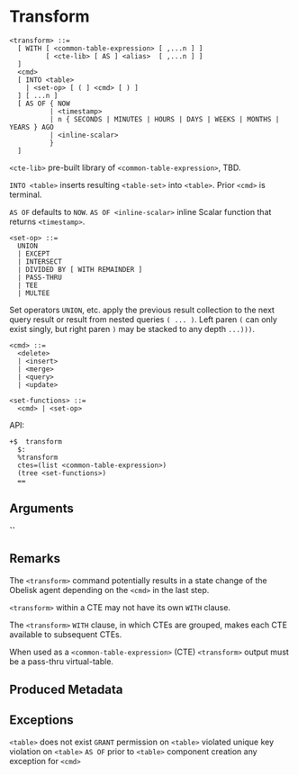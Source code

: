 # Transform



```
<transform> ::=
  [ WITH [ <common-table-expression> [ ,...n ] ]
         [ <cte-lib> [ AS ] <alias>  [ ,...n ] ]
  ]
  <cmd>
  [ INTO <table>
    | <set-op> [ ( ] <cmd> [ ) ]
  ] [ ...n ]
  [ AS OF { NOW
          | <timestamp>
          | n { SECONDS | MINUTES | HOURS | DAYS | WEEKS | MONTHS | YEARS } AGO
          | <inline-scalar>
          }
  ]
```

`<cte-lib>` pre-built library of `<common-table-expression>`, TBD.

`INTO <table>` inserts resulting `<table-set>` into `<table>`. Prior `<cmd>` is terminal.

`AS OF` defaults to `NOW`.
`AS OF <inline-scalar>` inline Scalar function that returns `<timestamp>`.

```
<set-op> ::=
  UNION
  | EXCEPT
  | INTERSECT
  | DIVIDED BY [ WITH REMAINDER ]
  | PASS-THRU
  | TEE
  | MULTEE
```
Set operators `UNION`, etc. apply the previous result collection to the next query result or result from nested queries `( ... )`.
Left paren `(` can only exist singly, but right paren `)` may be stacked to any depth `...)))`.

```
<cmd> ::=
  <delete>
  | <insert>
  | <merge>
  | <query>
  | <update>
```


```
<set-functions> ::=
  <cmd> | <set-op>
```

API:
```
+$  transform
  $:
  %transform
  ctes=(list <common-table-expression>)
  (tree <set-functions>)
  ==
```

## Arguments

**``**

## Remarks

The `<transform>` command potentially results in a state change of the Obelisk agent depending on the `<cmd>` in the last step.

`<transform>` within a CTE may not have its own `WITH` clause.

The `<transform>` `WITH` clause, in which CTEs are grouped, makes each CTE available to subsequent CTEs. 

When used as a `<common-table-expression>` (CTE) `<transform>` output must be a pass-thru virtual-table.

## Produced Metadata

## Exceptions
`<table>` does not exist
`GRANT` permission on `<table>` violated
unique key violation on `<table>`
`AS OF` prior to `<table>` component creation
any exception for `<cmd>`
